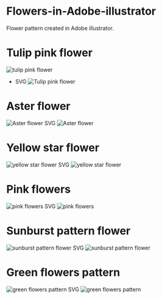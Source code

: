 # Flowers-in-Adobe-illustrator
Flower pattern created in Adobe illustrator.

# Tulip pink  flower
![tulip pink  flower](https://github.com/user-attachments/assets/65edbdbc-1891-452b-84ed-322afee4272c)
- SVG ![Tulip pink flower](https://github.com/user-attachments/assets/0e0fc555-180d-428d-b00b-98fbb7bc52e8) 

# Aster flower
![Aster flower](https://github.com/user-attachments/assets/29edadff-36c0-4dda-881b-72fbd883da13)
SVG ![Aster flower](https://github.com/user-attachments/assets/d23d6dfc-5ca7-4b05-9c67-2facb09c6099)

# Yellow star  flower
![yellow star  flower](https://github.com/user-attachments/assets/f6a3667d-0f98-409d-88c1-931822430408)
SVG ![yellow star  flower](https://github.com/user-attachments/assets/66bfcaf9-0fc5-43ad-84a9-12b2c9754ea0)

# Pink flowers
![pink flowers](https://github.com/user-attachments/assets/40035a5f-c697-43bd-bcd1-f3cd35ed5ed2)
SVG ![pink flowers](https://github.com/user-attachments/assets/917189c3-00bf-44bc-89cc-d76ad773cb3d)

# Sunburst pattern flower
![sunburst pattern flower](https://github.com/user-attachments/assets/fc444c6b-fb73-4de9-a5bd-3978604e64f7)
SVG ![sunburst pattern flower](https://github.com/user-attachments/assets/cd372b0c-1c08-4949-b39f-5cbcd61304cf)


# Green flowers pattern
![green flowers pattern](https://github.com/user-attachments/assets/2347622c-19b1-4dff-98a6-f388299a7da2)
SVG ![green flowers pattern](https://github.com/user-attachments/assets/058256af-8fa5-4e31-866b-ff37c601887c)
